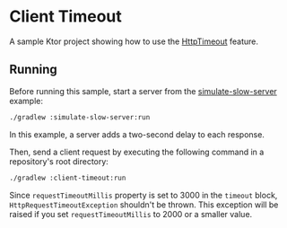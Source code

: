 # Client Timeout

A sample Ktor project showing how to use the [HttpTimeout](https://ktor.io/docs/timeout.html) feature.

## Running

Before running this sample, start a server from the [simulate-slow-server](https://github.com/ktorio/ktor-documentation/tree/%current-branch%/codeSnippets/snippets/simulate-slow-server) example:
```bash
./gradlew :simulate-slow-server:run
```
In this example, a server adds a two-second delay to each response.

Then, send a client request by executing the following command in a repository's root directory:
```bash
./gradlew :client-timeout:run
```

Since `requestTimeoutMillis` property is set to 3000 in the `timeout` block, `HttpRequestTimeoutException` shouldn't be thrown. This exception will be raised if you set `requestTimeoutMillis` to 2000 or a smaller value.